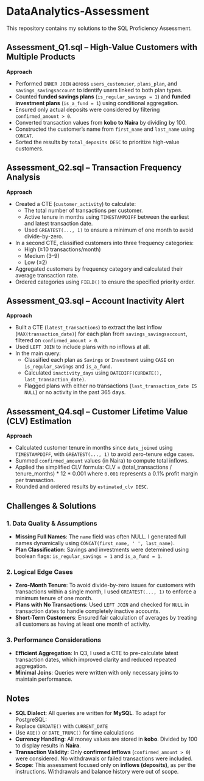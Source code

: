 # DataAnalytics-Assessment

This repository contains my solutions to the SQL Proficiency Assessment.

## Assessment_Q1.sql – High-Value Customers with Multiple Products
**Approach**
- Performed `INNER JOIN` across `users_customuser`, `plans_plan`, and `savings_savingsaccount` to identify users linked to both plan types.
- Counted **funded savings plans** (`is_regular_savings = 1`) and **funded investment plans** (`is_a_fund = 1`) using conditional aggregation.
- Ensured only actual deposits were considered by filtering `confirmed_amount > 0`.
- Converted transaction values from **kobo to Naira** by dividing by 100.
- Constructed the customer’s name from `first_name` and `last_name` using `CONCAT`.
- Sorted the results by `total_deposits DESC` to prioritize high-value customers.



## Assessment_Q2.sql – Transaction Frequency Analysis
**Approach**
- Created a CTE (`customer_activity`) to calculate:
  - The total number of transactions per customer.
  - Active tenure in months using `TIMESTAMPDIFF` between the earliest and latest transaction date.
  - Used `GREATEST(..., 1)` to ensure a minimum of one month to avoid divide-by-zero.
- In a second CTE, classified customers into three frequency categories:
  - High (≥10 transactions/month)
  - Medium (3–9)
  - Low (≤2)
- Aggregated customers by frequency category and calculated their average transaction rate.
- Ordered categories using `FIELD()` to ensure the specified priority order.



## Assessment_Q3.sql – Account Inactivity Alert
**Approach**
- Built a CTE (`latest_transactions`) to extract the last inflow (`MAX(transaction_date)`) for each plan from `savings_savingsaccount`, filtered on `confirmed_amount > 0`.
- Used `LEFT JOIN` to include plans with no inflows at all.
- In the main query:
  - Classified each plan as `Savings` or `Investment` using `CASE` on `is_regular_savings` and `is_a_fund`.
  - Calculated `inactivity_days` using `DATEDIFF(CURDATE(), last_transaction_date)`.
  - Flagged plans with either no transactions (`last_transaction_date IS NULL`) or no activity in the past 365 days.



## Assessment_Q4.sql – Customer Lifetime Value (CLV) Estimation
**Approach**
- Calculated customer tenure in months since `date_joined` using `TIMESTAMPDIFF`, with `GREATEST(..., 1)` to avoid zero-tenure edge cases.
- Summed `confirmed_amount` values (in Naira) to compute total inflows.
- Applied the simplified CLV formula:
CLV = (total_transactions / tenure_months) * 12 * 0.001
where `0.001` represents a 0.1% profit margin per transaction.
- Rounded and ordered results by `estimated_clv DESC`.



## Challenges & Solutions
### 1. Data Quality & Assumptions
- **Missing Full Names**: The `name` field was often NULL. I generated full names dynamically using `CONCAT(first_name, ' ', last_name)`.
- **Plan Classification**: Savings and investments were determined using boolean flags: `is_regular_savings = 1` and `is_a_fund = 1`.

### 2. Logical Edge Cases
- **Zero-Month Tenure**: To avoid divide-by-zero issues for customers with transactions within a single month, I used `GREATEST(..., 1)` to enforce a minimum tenure of one month.
- **Plans with No Transactions**: Used `LEFT JOIN` and checked for `NULL` in transaction dates to handle completely inactive accounts.
- **Short-Term Customers**: Ensured fair calculation of averages by treating all customers as having at least one month of activity.

### 3. Performance Considerations
- **Efficient Aggregation**: In Q3, I used a CTE to pre-calculate latest transaction dates, which improved clarity and reduced repeated aggregation.
- **Minimal Joins**: Queries were written with only necessary joins to maintain performance.


## Notes
- **SQL Dialect**: All queries are written for **MySQL**. To adapt for PostgreSQL:
- Replace `CURDATE()` with `CURRENT_DATE`
- Use `AGE()` or `DATE_TRUNC()` for time calculations
- **Currency Handling**: All money values are stored in **kobo**. Divided by 100 to display results in **Naira**.
- **Transaction Validity**: Only **confirmed inflows** (`confirmed_amount > 0`) were considered. No withdrawals or failed transactions were included.
- **Scope**: This assessment focused only on **inflows (deposits)**, as per the instructions. Withdrawals and balance history were out of scope.

